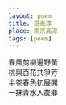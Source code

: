```yaml
---
layout: poem
title: 遊高淳
place: 南京高淳
tags: [poem]
---
```


春風剪柳遍野黃      
桃與百花共爭芳       
半卷春色初展開      
一抹青水入農鄉   
